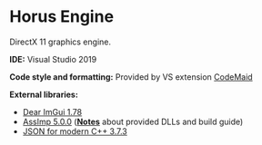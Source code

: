 # Horus Engine

DirectX 11 graphics engine.

**IDE:** Visual Studio 2019

**Code style and formatting:** Provided by VS extension [CodeMaid](http://www.codemaid.net/)

**External libraries:**
  - [Dear ImGui 1.78](https://github.com/ocornut/imgui)
  - [AssImp 5.0.0](https://github.com/assimp/assimp) ([**Notes**](https://github.com/medranSolus/HorusEngine/blob/master/AssImpInfo.md) about provided DLLs and build guide)
  - [JSON for modern C++ 3.7.3](https://github.com/nlohmann/json)